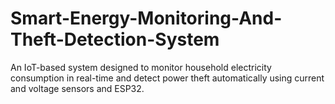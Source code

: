 # Smart-Energy-Monitoring-And-Theft-Detection-System
An IoT-based system designed to monitor household electricity consumption in real-time and detect power theft automatically using current and voltage sensors and ESP32.

